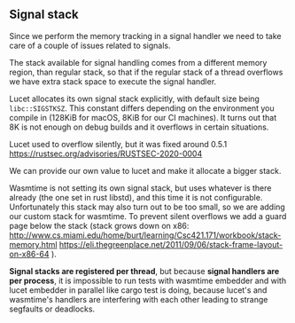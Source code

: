 ## Signal stack
Since we perform the memory tracking in a signal handler we need to take care 
of a couple of issues related to signals.


The stack available for signal handling comes from a different memory region, 
than regular stack, so that if the regular stack of a thread overflows we have
extra stack space to execute the signal handler.

Lucet allocates its own signal stack explicitly, with default size being 
`libc::SIGSTKSZ`. This constant differs depending on the environment you 
compile in (128KiB for macOS, 8KiB for our CI machines).
It turns out that 8K is not enough on debug builds and it overflows in certain
 situations.

Lucet used to overflow silently, but it was fixed around 0.5.1
https://rustsec.org/advisories/RUSTSEC-2020-0004

We can provide our own value to lucet and make it allocate a bigger stack.

Wasmtime is not setting its own signal stack, but uses whatever is there 
already (the one set in rust libstd), and this time it is not configurable.
Unfortunately this stack may also turn out to be too small, so we are adding 
our custom stack for wasmtime.
To prevent silent overflows we add a guard page below the stack 
(stack grows down on x86:
http://www.cs.miami.edu/home/burt/learning/Csc421.171/workbook/stack-memory.html
https://eli.thegreenplace.net/2011/09/06/stack-frame-layout-on-x86-64
).

**Signal stacks are registered per thread**, but because **signal handlers are 
per process**, it is impossible to run tests with wasmtime embedder and with 
lucet embedder in parallel like cargo test is doing, because lucet's and 
wasmtime's handlers are interfering with each other leading to strange 
segfaults or deadlocks.

